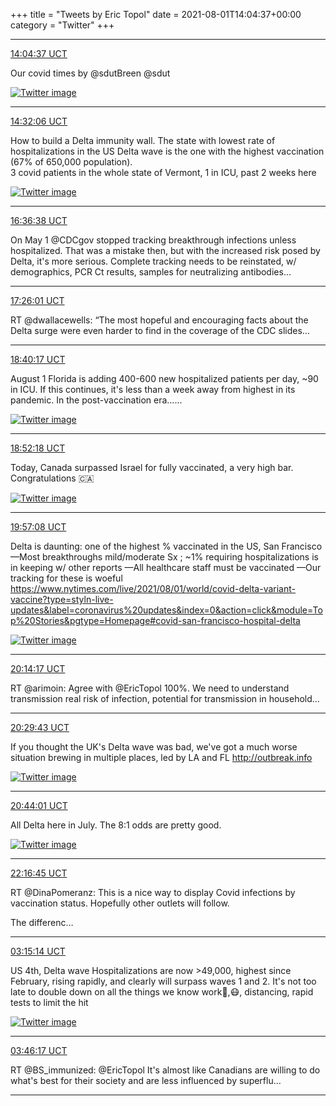 +++
title = "Tweets by Eric Topol" 
date = 2021-08-01T14:04:37+00:00
category = "Twitter"
+++


---

<a href="https://twitter.com/erictopol/status/1421834255127093249" target="_blank" rel="noreferer">14:04:37 UCT</a>

Our covid times
by @sdutBreen @sdut 

<a href="E7teo1NVcA413pv.jpg"  ><img src="E7teo1NVcA413pv.jpg" alt="Twitter image" ></img></a>

---

<a href="https://twitter.com/erictopol/status/1421841172767465474" target="_blank" rel="noreferer">14:32:06 UCT</a>

How to build a Delta immunity wall.
The state with lowest rate of hospitalizations in the US Delta wave is the one with the highest vaccination (67% of 650,000 population).  
3 covid patients in the whole state of Vermont, 1 in ICU, past 2 weeks here 

<a href="E7tjNMnVgAEbC32.png"  ><img src="E7tjNMnVgAEbC32.png" alt="Twitter image" ></img></a>

---

<a href="https://twitter.com/erictopol/status/1421872512393105411" target="_blank" rel="noreferer">16:36:38 UCT</a>

On May 1 @CDCgov stopped tracking breakthrough infections unless hospitalized. That was a mistake then, but with the increased risk posed by Delta, it's more serious. Complete tracking needs to be reinstated, w/ demographics, PCR Ct results, samples for neutralizing antibodies...



---

<a href="https://twitter.com/erictopol/status/1421884941218947072" target="_blank" rel="noreferer">17:26:01 UCT</a>

RT @dwallacewells: “The most hopeful and encouraging facts about the Delta surge were even harder to find in the coverage of the CDC slides…



---

<a href="https://twitter.com/erictopol/status/1421903629447962626" target="_blank" rel="noreferer">18:40:17 UCT</a>

August 1
Florida is adding 400-600 new hospitalized patients per day, ~90 in ICU. If this continues, it's less than a week away from highest in its pandemic.
In the post-vaccination era...... 

<a href="E7udbwVVIAAHs1i.jpg"  ><img src="E7udbwVVIAAHs1i.jpg" alt="Twitter image" ></img></a>

---

<a href="https://twitter.com/erictopol/status/1421906652601544708" target="_blank" rel="noreferer">18:52:18 UCT</a>

Today, Canada surpassed Israel for fully vaccinated, a very high bar. Congratulations 🇨🇦 

<a href="E7ugdu8VcAQqqSO.jpg"  ><img src="E7ugdu8VcAQqqSO.jpg" alt="Twitter image" ></img></a>

---

<a href="https://twitter.com/erictopol/status/1421922969341759490" target="_blank" rel="noreferer">19:57:08 UCT</a>

Delta is daunting: one of the highest % vaccinated in the US, San Francisco
—Most breakthroughs mild/moderate Sx ; ~1% requiring hospitalizations is in keeping w/ other reports
—All healthcare staff must be vaccinated
—Our tracking for these is woeful
https://www.nytimes.com/live/2021/08/01/world/covid-delta-variant-vaccine?type=styln-live-updates&label=coronavirus%20updates&index=0&action=click&module=Top%20Stories&pgtype=Homepage#covid-san-francisco-hospital-delta 

<a href="E7uuGbEVkAEFwTd.jpg"  ><img src="E7uuGbEVkAEFwTd.jpg" alt="Twitter image" ></img></a>

---

<a href="https://twitter.com/erictopol/status/1421927284374523904" target="_blank" rel="noreferer">20:14:17 UCT</a>

RT @arimoin: Agree with @EricTopol 100%. We need to understand transmission real risk of infection, potential for transmission in household…



---

<a href="https://twitter.com/erictopol/status/1421931167855480835" target="_blank" rel="noreferer">20:29:43 UCT</a>

If you thought the UK's Delta wave was bad, we've got a much worse situation brewing in multiple places, led by LA and FL http://outbreak.info 

<a href="E7u2t1OVIAceGWH.jpg"  ><img src="E7u2t1OVIAceGWH.jpg" alt="Twitter image" ></img></a>

---

<a href="https://twitter.com/erictopol/status/1421934766505398272" target="_blank" rel="noreferer">20:44:01 UCT</a>

All Delta here in July.
The 8:1 odds are pretty good. 

<a href="E7u6D2HVoAMno7I.jpg"  ><img src="E7u6D2HVoAMno7I.jpg" alt="Twitter image" ></img></a>

---

<a href="https://twitter.com/erictopol/status/1421958102568427521" target="_blank" rel="noreferer">22:16:45 UCT</a>

RT @DinaPomeranz: This is a nice way to display Covid infections by vaccination status. Hopefully other outlets will follow.

The differenc…



---

<a href="https://twitter.com/erictopol/status/1422033221177413632" target="_blank" rel="noreferer">03:15:14 UCT</a>

US 4th, Delta wave
Hospitalizations are now &gt;49,000, highest since February,  rising rapidly, and clearly will surpass waves 1 and 2.
It's not too late to double down on all the things we know work💉,😷, distancing, rapid tests to limit the hit 

<a href="E7wRFf2VkAg7gQy.jpg"  ><img src="E7wRFf2VkAg7gQy.jpg" alt="Twitter image" ></img></a>

---

<a href="https://twitter.com/erictopol/status/1422041036432367621" target="_blank" rel="noreferer">03:46:17 UCT</a>

RT @BS_immunized: @EricTopol It's almost like Canadians are willing to do what's best for their society and are less influenced by superflu…



---